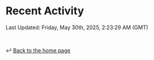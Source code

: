 # Recent Activity

<!--RECENT_ACTIVITY:start-->
<!--RECENT_ACTIVITY:end-->

<!--RECENT_ACTIVITY:last_update-->
Last Updated: Friday, May 30th, 2025, 2:23:29 AM (GMT)
<!--RECENT_ACTIVITY:last_update_end-->

<br>

↩️ [Back to the home page](/README.md)
